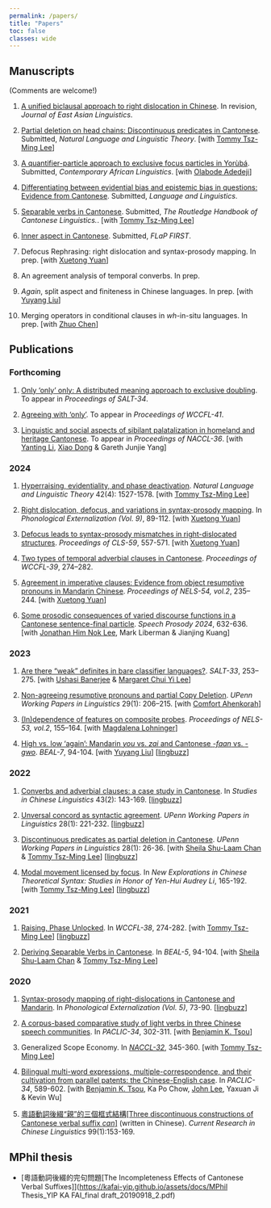 ```yaml
---
permalink: /papers/
title: "Papers"
toc: false
classes: wide
---
```


## Manuscripts
(Comments are welcome!)

1. [A unified biclausal approach to right dislocation in Chinese](https://lingbuzz.net/lingbuzz/007912). In revision, *Journal of East Asian Linguistics*.

1. [Partial deletion on head chains: Discontinuous predicates in Cantonese](https://ling.auf.net/lingbuzz/008420). Submitted, *Natural Language and Linguistic Theory*. [with [Tommy Tsz-Ming Lee](https://tszminglee.github.io/)]

1. [A quantifier-particle approach to exclusive focus particles in Yorùbá](https://lingbuzz.net/lingbuzz/008470). Submitted, *Contemporary African Linguistics*. [with [
Olabode Adedeji](https://ling.yale.edu/people/olabode-adedeji)]

1. [Differentiating between evidential bias and epistemic bias in questions: Evidence from Cantonese](https://lingbuzz.net/lingbuzz/008751). Submitted, *Language and Linguistics*. 

1. [Separable verbs in Cantonese](https://ling.auf.net/lingbuzz/008731). Submitted, *The Routledge Handbook of Cantonese Linguistics.*. [with [Tommy Tsz-Ming Lee](https://tszminglee.github.io/)]

1. [Inner aspect in Cantonese](https://lingbuzz.net/lingbuzz/008705). Submitted, *FLaP FIRST*. 

1. Defocus Rephrasing: right dislocation and syntax-prosody mapping. In prep. [with [Xuetong Yuan](https://kathyuan28.github.io/)]

1. An agreement analysis of temporal converbs. In prep.

1. *Again*, split aspect and finiteness in Chinese languages. In prep. [with [Yuyang Liu](https://ling.yale.edu/people/yuyang-liu)]

1. Merging operators in conditional clauses in *wh*-in-situ languages. In prep. [with [Zhuo Chen](https://www.zhuochenlinguist.com/)]

## Publications

### Forthcoming

1. [Only ‘only’ only: A distributed meaning approach to exclusive doubling](https://lingbuzz.net/lingbuzz/008563). To appear in *Proceedings of SALT-34*. 

1. [Agreeing with ‘only’](https://ling.auf.net/lingbuzz/007525). To appear in *Proceedings of WCCFL-41*.

1. [Linguistic and social aspects of sibilant palatalization in homeland and heritage Cantonese](https://ling.auf.net/lingbuzz/008415). To appear in *Proceedings of NACCL-36*. [with [Yanting Li](https://sites.google.com/uci.edu/yantingli/home), [Xiao Dong](https://ealc.indiana.edu/people/dong-xiao.html) & Gareth Junjie Yang]


### 2024

1. [Hyperraising, evidentiality, and phase deactivation](https://doi.org/10.1007/s11049-023-09604-2). *Natural Language and Linguistic Theory* 42(4): 1527-1578. [with [Tommy Tsz-Ming Lee](https://tszminglee.github.io/)]

1. [Right dislocation, defocus, and variations in syntax-prosody mapping](https://ling.auf.net/lingbuzz/008179). In *Phonological Externalization (Vol. 9)*, 89-112. [with [Xuetong Yuan](https://kathyuan28.github.io/)]

1. [Defocus leads to syntax-prosody mismatches in right-dislocated structures](https://ling.auf.net/lingbuzz/007505). *Proceedings of CLS-59*, 557-571. [with [Xuetong Yuan](https://kathyuan28.github.io/)]

1. [Two types of temporal adverbial clauses in Cantonese](https://www.lingref.com/cpp/wccfl/39/abstract3689.html). *Proceedings of WCCFL-39*, 274–282.

1. [Agreement in imperative clauses: Evidence from object resumptive pronouns in Mandarin Chinese](https://lingbuzz.net/lingbuzz/008248). *Proceedings of NELS-54, vol.2*, 235–244. [with [Xuetong Yuan](https://kathyuan28.github.io/)]

1. [Some prosodic consequences of varied discourse functions in a Cantonese sentence-final particle](https://www.isca-archive.org/speechprosody_2024/lee24b_speechprosody.html). *Speech Prosody 2024*, 632-636. [with [Jonathan Him Nok Lee](https://www.ling.upenn.edu/~jonhnlee/), Mark Liberman & Jianjing Kuang]

### 2023

1. [Are there “weak” definites in bare classifier languages?](https://ling.auf.net/lingbuzz/007526). *SALT-33*, 253–275. [with [Ushasi Banerjee](https://ling.yale.edu/people/ushasi-banerjee) & [Margaret Chui Yi Lee](https://linguistics.uconn.edu/person/margaret-chui-yi-lee/)]

1. [Non-agreeing resumptive pronouns and partial Copy Deletion](https://ling.auf.net/lingbuzz/006841). *UPenn Working Papers in Linguistics* 29(1): 206–215. [with [Comfort Ahenkorah](https://ling.yale.edu/people/comfort-ahenkorah)]

1. [(In)dependence of features on composite probes](https://ling.auf.net/lingbuzz/007530). *Proceedings of NELS-53, vol.2*, 155–164. [with [Magdalena Lohninger](https://lenalohninger.wordpress.com/)]

1. [High vs. low ‘again’: Mandarin *you* vs. *zai* and Cantonese *-faan* vs. *-gwo*](https://kb.osu.edu/bitstream/handle/1811/103526/BEAL_v7_Liu_Yip_94.pdf?sequence=1&isAllowed=y). *BEAL-7*, 94-104. [with [Yuyang Liu](https://ling.yale.edu/people/yuyang-liu)] [[lingbuzz](https://ling.auf.net/lingbuzz/007549)]

### 2022

1. [Converbs and adverbial clauses: a case study in Cantonese](https://sciendo.com/article/10.2478/scl-2022-0006). In *Studies in Chinese Linguistics* 43(2): 143-169. [[lingbuzz](https://ling.auf.net/lingbuzz/006569)]

1. [Unversal concord as syntactic agreement](https://repository.upenn.edu/pwpl/vol28/iss1/25/). *UPenn Working Papers in Linguistics* 28(1): 221-232. [[lingbuzz](https://ling.auf.net/lingbuzz/006299)]

1. [Discontinuous predicates as partial deletion in Cantonese](https://repository.upenn.edu/pwpl/vol28/iss1/5/). *UPenn Working Papers in Linguistics* 28(1): 26-36. [with [Sheila Shu-Laam Chan](https://sheilaslchan.github.io/) & [Tommy Tsz-Ming Lee](https://tszminglee.github.io/)] [[lingbuzz](https://ling.auf.net/lingbuzz/006283)]

1. [Modal movement licensed by focus](https://www.jbe-platform.com/content/books/9789027258175-la.272.06yip). In *New Explorations in Chinese Theoretical Syntax: Studies in Honor of Yen-Hui Audrey Li*, 165-192.  [with [Tommy Tsz-Ming Lee](https://tszminglee.github.io/)] [[lingbuzz](https://ling.auf.net/lingbuzz/006281)]

### 2021

1. [Raising, Phase Unlocked](http://www.lingref.com/cpp/wccfl/38/abstract3572.html). In *WCCFL-38*, 274-282. [with [Tommy Tsz-Ming Lee](https://tszminglee.github.io/)] [[lingbuzz](https://ling.auf.net/lingbuzz/006280)]

1. [Deriving Separable Verbs in Cantonese](https://kb.osu.edu/handle/1811/92948). In *BEAL-5*, 94-104. [with [Sheila Shu-Laam Chan](https://sheilaslchan.github.io/) & [Tommy Tsz-Ming Lee](https://tszminglee.github.io/)]

### 2020 

1. [Syntax-prosody mapping of right-dislocations in Cantonese and Mandarin](https://sapporo-u.repo.nii.ac.jp/?action=repository_uri&item_id=7728&file_id=22&file_no=1). In *Phonological Externalization (Vol. 5)*, 73-90. [[lingbuzz](https://ling.auf.net/lingbuzz/007506)]

1. [A corpus-based comparative study of light verbs in three Chinese speech communities](https://aclanthology.org/2020.paclic-1.35/). In *PACLIC-34*, 302-311. [with [Benjamin K. Tsou](https://lt.cityu.edu.hk/People/Peop_peopleProfile.asp?peop_rkcl=1&peop_StfID=134)]

1. Generalized Scope Economy. In [*NACCL-32*](https://drive.google.com/drive/folders/1OmSblMCKfrwF36JopSRAaa8RErgqCThY), 345-360. [with [Tommy Tsz-Ming Lee](https://tszminglee.github.io/)]

1. [Bilingual multi-word expressions, multiple-correspondence, and their cultivation from parallel patents: the Chinese-English case](https://aclanthology.org/2020.paclic-1.68/). In *PACLIC-34*, 589-602. [with [Benjamin K. Tsou](https://lt.cityu.edu.hk/People/Peop_peopleProfile.asp?peop_rkcl=1&peop_StfID=134), Ka Po Chow, [John Lee](http://www2.lt.cityu.edu.hk/~jsylee/), Yaxuan Ji & Kevin Wu]

1. [粵語動詞後綴“親”的三個框式結構[Three discontinuous constructions of Cantonese verbal suffix *can*]](http://www.cuhk.edu.hk/ics/clrc/crcl_99_1/yip.pdf) (written in Chinese). *Current Research in Chinese Linguistics* 99(1):153-169.


## MPhil thesis
- [粵語動詞後綴的完句問題[The Incompleteness Effects of Cantonese Verbal Suffixes]](https://kafai-yip.github.io/assets/docs/MPhil Thesis_YIP KA FAI_final draft_20190918_2.pdf)
